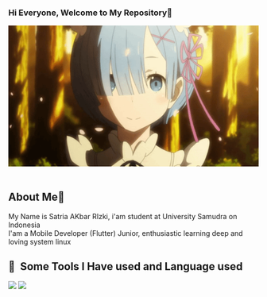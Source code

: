 ### Hi Everyone, Welcome to My Repository👋
<div align = "center"">
 <img hight="300" width="700" alt="GIF" src="https://github.com/SatriaAkbarRizki/SatriaAkbarRizki/blob/master/assets/rem.gif">
</div>

<br>

## About Me🤠
My Name is Satria AKbar RIzki, i'am student at University Samudra on Indonesia
<br>
I'am a Mobile Developer (Flutter) Junior, enthusiastic learning deep and loving system linux
<br>

<h2> 🚀 &nbsp;Some Tools I Have used and Language used</h2>
<p align="left">
<img src="https://skillicons.dev/icons?i=vscode,dart,flutter,firebase,sqlite,git&theme=dark alt="dart">
<img src="https://skillicons.dev/icons?i=java,kotlin,figma,supabase,postman t&theme=dark alt="dart">
</p>



